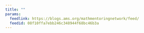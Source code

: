 ```yaml
---
title: ""
params:
  feedlink: https://blogs.ams.org/mathmentoringnetwork/feed/
  feedid: 08f10ffa7ebb246c348944f68bc46b3a
---
```

